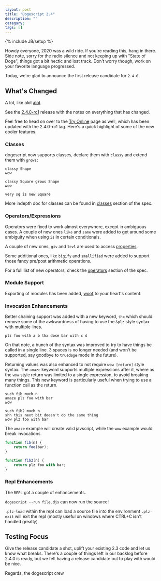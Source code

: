 ```yaml
---
layout: post
title: "Dogescript 2.4"
description: ""
category: 
tags: []
---
```

{% include JB/setup %}

Howdy everyone, 2020 was a wild ride. If you're reading this, hang in there. Side note, sorry for the radio silence and not keeping up with "State of Doge", things got a bit hectic and lost track. Don't worry though, work on your favorite language progressed.

Today, we're glad to announce the first release candidate for `2.4.0`. 

## What's Changed

A lot, like alot [alot](http://4.bp.blogspot.com/_D_Z-D2tzi14/S8TRIo4br3I/AAAAAAAACv4/Zh7_GcMlRKo/s1600/ALOT.png). 

See the [2.4.0-rc1](https://github.com/dogescript/dogescript/releases/tag/2.4.0-rc1) release with the notes on everything that has changed.

Feel free to head on over to the [Try Online](/live) page as well, which has been updated with the 2.4.0-rc1 tag. Here's a quick highlight of some of the new cooler features.

### Classes

dogescript now supports classes, declare them with `classy` and extend them with `grows`:

```dogescript
classy Shape
wow

classy Square grows Shape
wow

very sq is new Square

```

More indepth doc for classes can be found in [classes](https://github.com/dogescript/dogescript/blob/master/LANGUAGE.md#classes) section of the spec.

### Operators/Expressions

Operators were fixed to work almost everywhere, except in ambiguous cases. A couple of new ones `like` and `same` were added to get around some ambiguity when using `is` in certain conditionals.

A couple of new ones, `giv` and `levl` are used to access [properties](https://github.com/dogescript/dogescript/blob/master/LANGUAGE.md#expressions).

Some additional ones, like `bigify` and `smallified` were added to support those fancy pre/post arithmetic operations.

For a full list of new operators, check the [operators](https://github.com/dogescript/dogescript/blob/master/LANGUAGE.md#operators) section of the spec.

### Module Support

Exporting of modules has been added, [woof](https://github.com/dogescript/dogescript/blob/master/LANGUAGE.md#exports) to your heart's content.

### Invocation Enhancements

Better chaining support was added with a new keyword, `thx` which should remove some of the awkwardness of having to use the `&plz` style syntax with multiple lines.

```
plz foo with a b thx dose bar with c d
```

On that note, a bunch of the syntax was improved to try to have things be called in a single line. 3 spaces is no longer needed (and won't be supported, say goodbye to `truedoge` mode in the future).

Returning values was also enhanced to not require `wow [return]` style syntax. The `amaze` keyword supports multiple expressions after it, where as the `wow` style return was limited to a single expression, to avoid breaking many things. This new keyword is particularly useful when trying to use a function call as the return.


```dogescript
such fib much n
amaze plz foo with bar
wow

such fib2 much n
shh this next bit doesn't do the same thing
wow plz foo with bar
```

The `amaze` example will create valid javscript, while the `wow` example would break invocations.


```javascript
function fib(n) {
    return foo(bar);
}

function fib2(n) {
    return plz foo with bar;
}
```

### Repl Enhancements

The `REPL` got a couple of enhancements. 

`dogescript --run file.djs` can now run the source!

`.plz-load` within the repl can load a source file into the environment
`.plz-exit` will exit the repl (mostly useful on windows where CTRL+C isn't handled greatly)

## Testing Focus

Give the release candidate a shot, uplift your existing 2.3 code and let us know what breaks. There's a couple of things left in our backlog before 2.4.0 is ready, but we felt having a release candidate out to play with would be nice.

Regards,
the dogescript crew
